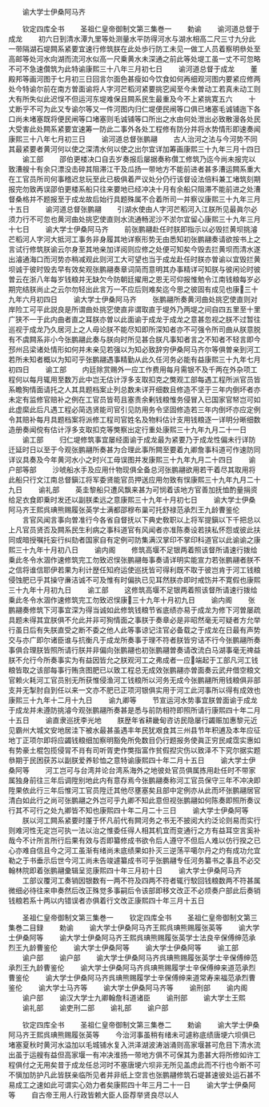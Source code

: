 <!-- { "loadSidebar": true } -->
　　谕大学士伊桑阿马齐







　　钦定四库全书
　　圣祖仁皇帝御制文第三集巻一
　　勅谕
　　谕河道总督于成龙
　　初六日到清水潭九里等处测量水平防得河水与湖水相高二尺三寸九分此一带隔湖石堤闗系紧要宜速行修筑朕在此处歩行防工未见一做工人员着察明叅处至高邮等处河水向湖而流河水似高一尺乗黄水未深通之前此等处堤工虽一丈不可忽略不可不急速儹筑为此特谕康熙三十八年三月初七日
　　谕河道总督于成龙
　　董殿邦等画河图于七月初三日回言尔面色甚瘦如今饮食如何再细观河图内要紧应修两处今特谕尔前在南方曽面谕将人字河芒稻河紧要挑穵闻至今未曽动工若真未动工则大有所失似此迟悮不但运河东堤难保且闗系民生最重及今不上紧挑寛五六
　　十丈断乎不可为此又专谕尔等又一件河图内归仁堤便民闸等口俱已堵塞毛诚铺迤下各口尚未堵塞既将便民闸等口堵塞则毛诚铺等口所出之水由何处泄出必致散漫各处民大受害此处闗系紧要宜速筹一防此二事外各处工程修有防分并将水势情形即速奏闻康熙三十八年七月初三日
　　谕河道总督张鹏翮
　　古人治河之法与今河势不同其最紧要者黄河何以使之深清水何以使之出尔宜详加筹画康熙三十九年三月十四日
　　谕工部
　　邵伯更楼决口自去岁奏报后屡据奏称儹工修筑乃迄今尚未报完以致漕艘十有余只漂没击碎其阻滞江干及瓜扬一带地方不能前进者甚多漕运闗系重大在工官员所司何事稽迟怠玩至此已极俱着严议处分仍行该督设法倍料兼工堵筑刻期报完勿致再误邵伯更楼系船只往来要地已经冲决十月有余船只阻滞不能前进之处漕督桑格并不题报至于成龙故后始行具题殊属不合着所司一并察议康熙三十九年三月十五日
　　谕河道总督张鹏翮
　　引湖水使由人字河芒稻河入江朕所见最眞尔必须力行不可忽也黄河曲处挑穵使直则水流通畅泥沙不淤尔宜留心康熙三十九年三月十七日
　　谕大学士伊桑阿马齐
　　前张鹏翮赴任时朕即指示以必毁拦黄坝挑濬芒稻河人字河大抵河工事务非身履其地详察形势无由悉知初张鹏翮奏请欲按书上之言试行修筑朕谕云尔身至其地亲加详阅则应修之处便可知矣今毁去拦黄坝而清水遂出濬通海口而河势亦稍减观此则河工大可望也当于成龙赴任时朕亦曽谕以宜毁拦黄坝诚于彼时毁去早有效矣观张鹏翮奏章词简而意明其办事精详可知朕与彼闲论时彼曽云在浙八年每岁钱粮并无缺欠今防朝廷擢用之恩无可仰报惟勉令江南钱粮每岁必期完结朕尚止之云尔勿轻出此言万一不应后则难矣迄今思之彼固有成见也康三十九年六月初四日
　　谕大学士伊桑阿马齐
　　张鹏翮所奏黄河曲处挑穵使直则对岸险工可平此説良是所谓曲处挑穵使直非谓取直于堤外乃两堤之间自四五里至十里广狭不一于此内曲者直之耳朕亦曽以此面谕于成龙于成龙之意甚忽视之朕不过暂往巡视于成龙乃久居河上之人毋论朕不能尽知即所深知者亦不可强令所司曲从朕意脱有不虞闗系非小今张鹏翮此奏与朕向时所见甚合朕凡事知者言之不知者不轻言即今邳州吕梁诸处情形如何并未亲见若强以为知必致辞穷伊桑阿马齐尔等俱曽亲到河工若所未知者概以为知可乎张鹏翮遇事精勤从此久任河务必能有益康熙三十九年七月初四日
　　谕工部
　　内廷除赏赐外一应工作费用每月需银不及千两在外杂项工程何以每月辄用至数万此中岂无估计浮多支取扣克之獘观工部每遇工程所派官员皆系瞻狥情面请托之人其具题档案止列总数未详开细数且修造不坚于三年内倒坏者亦未定有监修官赔补之例在工官员皆苟且塞责余剰钱粮惟务侵冒入已国家官帑岂可如此虚縻此后凡遇工程必简选贤能司官引见防用务令坚固修造若三年内倒坏亦应定例令其赔补每月具题档案将派修工程司官姓名及物料估计支用钱粮逐一详明分晰细数造册奏闻傥有估计浮多支取扣克等獘察出定行重处康熙三十九年九月二十一日
　　谕工部
　　归仁堤修筑事宜屡经面谕于成龙最为紧要乃于成龙性偏未行详防迁延时日以至于今观张鹏翮所奏甚为合理此事所闗至要着九卿詹事科道可作速防同详议具奏及今年黄河水小之时兴工毋误图并发康熙三十九年九月二十四日
　　谕户部等部
　　沙唬船水手及应用什物现俱全备总河张鹏翮欲用若干着尽其取用将此船只行文江南总督鎭江将军委贤能官员押送应用勿致有悮康熙三十九年九月二十九日
　　谕礼部
　　英圭黎船只遭风飘来甚为可悯着该地方官善加抚恤酌量捐资给足衣食即乗时发还以副朕柔远之意康熙三十九年十月初七日
　　谕大学士伊桑阿马齐王熙呉琠熊赐履张英学士满都邵穆布巢可托舒禄范承烈王九龄曹鉴伦
　　言官风闻言事向曽准行今各省自督抚以下典史敎职以上将军提鎭以下千把总以上凡官员贤否及闗系民生利病之事科道官有风闻者亦准陈奏设若挟私怀怨或彼此扶同或暗授嘱托妄行纠劾者国家自有定例可防集满汉掌印不掌印科道官以此谕谕之康熙三十九年十月初八日
　　谕内阁
　　修筑高堰不足银两着照该督所请速行拨给乗此冬令水涸作速修筑完工勿致迟悮张鹏翮毎事奏请详明实能宣力若张鹏翮者朕不之信将谁信耶伊若果为利计歴任知府运使巡抚皆可得利既不取于彼岂肯于河工钱粮侵蚀肥已乎其操守亷洁诚不可及惟有时偏执已见耳然朕亦即时戒饬并不寛假也康熙三十九年十月初九日
　　谕工部
　　这修筑高堰不足银两着照该督所请速行拨给乗此冬令水涸作速修筑完工勿致迟悮康三十九年十月初九日
　　谕内阁
　　张鹏翮奏修筑下河事宜深为得当诚如此修筑钱粮节省底绩亦易于成龙为修下河曽屡疏具题未得其宜朕俱不允此并非可狥情面之事朕于奏章必是非昭然毫无可疑者方允举行虽日后有失朕直受之断不委之他人此等事谅记注官必备载之于成龙在日最有声势交与亦广即尔诸臣谁与抗衡凡于成龙所奏事于理不符者朕皆穷诘不行今张鹏翮所奏事俱合理朕皆照所请行朕并非偏向张鹏翮也初张鹏翮曽奏请改流白马湖事毫无禆益朕不允行今所奏事实为有益因皆允之朕观河工之弗成者一应端起于工部凡河工钱粮皆取之该部每事行贿贪图肥已以致工程总无成效张鹏翮亦曽面奏云武弁借空粮文官赖火耗河工官员别无所获惟侵渔河工钱粮所以河务无成今张鹏翮所用钱粮俱非部支并无掣肘自到任以来一文亦不肥已正项河银俱实用于河工此河事所以得有成效也康熙三十九年十二月十九日
　　谕九卿等
　　节宣运河水势事宜朕曽面谕于成龙于成龙并未遵防挑濬今观张鹏翮所奏甚是悉与前防相符即照所请行康熙四十年二月十五日
　　谕直隶巡抚李光地
　　朕歴年省耕畿甸咨访民隐屡行蠲赈加惠黎元近见霸州大城文安地居洼下被水最甚虽遇丰年民犹艰食其三州县节年积逋及本年应征地丁正项尔即将应蠲钱粮细加察明豁免所免数目仍行题报务使眞正穷民咸霑实惠如有势豪土棍包揽侵冐不肖有司听胥吏作獘指富作贫假揑灾伤以致泽不下究尔据实题叅期于民困获苏以副朕爱养轸恤之意特谕康熙四十年二月十五日
　　谕大学士伊桑阿等
　　河工岂可与台湾并论台湾系海外之地彼处官员俱属拣用赴任时不带家属独身前往三年后调陞别地此内有意存焉今张鹏翮奏称河工官员保守三年不冲决即陞果依此行三年后惟河工官员陞迁其他尽壅塞矣且部中定例亦从此而坏张鹏翮居官清白如此行之尚可张鹏翮之外岂可乎九卿不知此意但视张鹏翮如何陈奏即照所奏议行其不可行之处九卿皆不知也康熙四十年二月二十三日
　　谕大学士伊桑阿等
　　朕以河工闗系紧要时厪于怀凡前代有闗河务之书无不披阅大约泛论则易而实行则难河性无定岂可执一法以治之惟委任得人相其机宜而变通行之方有益耳空言奚补哉今不计所言所行后果有效与否即纂修成书欲令后人遵守不但后人难以仿行揆之已心亦难自信且今之河工虽渐有绪尚未底绩果如扑灭三逆荡平噶尔丹之灼有成功允宜勒之于书垂示后世今河工尚未告竣遽纂成书可乎张鹏翮专任河务纂书之事且不必交翰林院即着张鹏翮彚辑呈览康熙四十年三月初十日
　　谕大学士伊桑阿马齐
　　工部议覆河工奏销因银数有一两不符及四两不符者辄行駮回钱粮数两不符甚属微细必待往来申奏然后改正殊觉多事嗣后令该部即移文改正不必烦奏户部此后奏销钱粮若系十两以内错误者亦俱着行文改正康熙四十年三月十五日



　　圣祖仁皇帝御制文第三集巻一
　　钦定四库全书
　　圣祖仁皇帝御制文第三集巻二目録
　　勅谕
　　谕大学士伊桑阿马齐王熙呉琠熊赐履张英等
　　谕大学士伊桑阿等
　　谕大学士伊桑阿马齐王熙呉琠熊赐履张英学士法良辛保傅绅范承烈王九龄曹鉴伦
　　谕大学士伊桑阿等
　　谕大学士伊桑阿等
　　谕工部
　　谕户部
　　谕户部
　　谕大学士伊桑阿马齐呉琠熊赐履张英学士辛保傅绅范承烈王九龄曹鉴伦
　　谕大学士伊桑阿马齐呉琠熊赐履学士辛保傅绅来道范承烈曹鉴伦
　　谕大学士伊桑阿马齐呉琠熊赐履学士辛保傅绅来道常寿来福范承烈曹鉴伦
　　谕大学士马齐等
　　谕大学士伊桑阿马齐等
　　谕刑部
　　谕内阁
　　谕户部
　　谕汉大学士九卿翰詹科道诸臣
　　谕刑部
　　谕大学士王熙
　　谕礼部
　　谕吏刑二部
　　谕礼部
　　谕户部

　　钦定四库全书
　　圣祖仁皇帝御制文第三集巻二
　　勅谕
　　谕大学士伊桑阿马齐王熙呉琠熊赐履张英等
　　今治河事虽稍有绪未可遽称底绩唐埂六坝俱已堵塞夏秋时黄河水溢加以毛城铺水复入洪泽湖波涛汹涌则高家堰甚可危目下清水流出虽于运艘有益但高家堰一有冲决淮扬一带地方俱不可保其为患甚大将所修如许工程俱付之无用矣昔于成龙任总河时不塞唐埂六坝非无所见盖虑此而不行也今断不可不愼加防护凡此皆朕亲临所见者并非纸上空言也张鹏翮修筑石堤甚速彼处运石甚不易成工之速如此可谓实心効力者矣康熙四十年三月二十一日
　　谕大学士伊桑阿等
　　自古帝王用人行政皆赖大臣人臣荐举贤良尽以人
